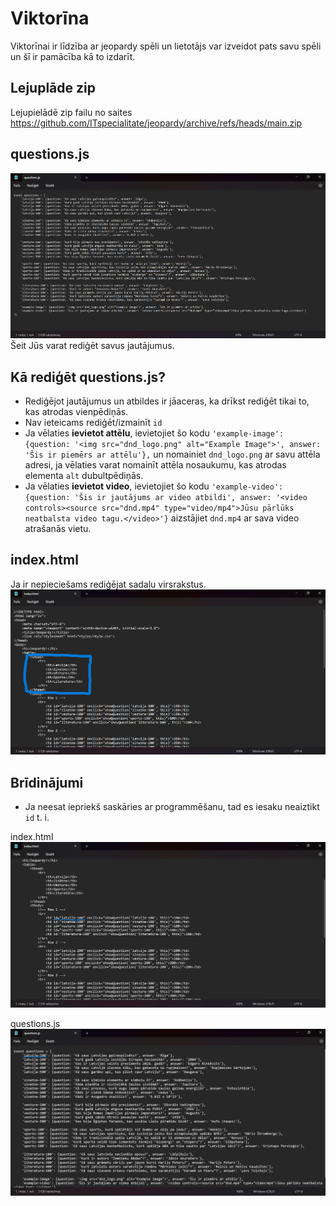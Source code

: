 # Viktorīna

Viktorīnai ir līdzība ar jeopardy spēli un lietotājs var izveidot pats savu spēli un šī ir pamācība kā to izdarīt.

## Lejuplāde zip

Lejupielādē zip failu no saites https://github.com/ITspecialitate/jeopardy/archive/refs/heads/main.zip

## questions.js

![questions.js img](questions_js.png) Šeit Jūs varat rediģēt savus jautājumus.
   
## Kā rediģēt questions.js?

* Rediģējot jautājumus un atbildes ir jāaceras, ka drīkst rediģēt tikai to, kas atrodas vienpēdiņās.
* Nav ieteicams rediģēt/izmainīt `id`
* Ja vēlaties **ievietot attēlu**, ievietojiet šo kodu `'example-image': {question: '<img src="dnd_logo.png" alt="Example Image">', answer: 'Šis ir piemērs ar attēlu'},` un nomainiet `dnd_logo.png` ar savu attēla adresi, ja vēlaties varat nomainīt attēla nosaukumu, kas atrodas elementa `alt` dubultpēdiņās.
* Ja vēlaties **ievietot video**, ievietojiet šo kodu `'example-video': {question: 'Šis ir jautājums ar video atbildi', answer: '<video controls><source src="dnd.mp4" type="video/mp4">Jūsu pārlūks neatbalsta video tagu.</video>'}` aizstājiet `dnd.mp4` ar sava video atrašanās vietu. 

## index.html 

Ja ir nepieciešams rediģējat sadaļu virsrakstus. ![index.html img](index_html_tages.png)

## Brīdinājumi

* Ja neesat iepriekš saskāries ar programmēšanu, tad es iesaku neaiztikt `id` t. i. 

index.html ![index.html id img](index_html_id.png)

questions.js ![questions.js id img](questions_js_id.png)

